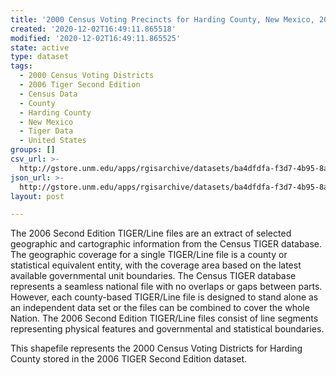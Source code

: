 ```yaml
---
title: '2000 Census Voting Precincts for Harding County, New Mexico, 2006se TIGER'
created: '2020-12-02T16:49:11.865518'
modified: '2020-12-02T16:49:11.865525'
state: active
type: dataset
tags:
  - 2000 Census Voting Districts
  - 2006 Tiger Second Edition
  - Census Data
  - County
  - Harding County
  - New Mexico
  - Tiger Data
  - United States
groups: []
csv_url: >-
  http://gstore.unm.edu/apps/rgisarchive/datasets/ba4dfdfa-f3d7-4b95-8afa-d1e29c917963/tgr2006se_hard_vtd00.derived.csv
json_url: >-
  http://gstore.unm.edu/apps/rgisarchive/datasets/ba4dfdfa-f3d7-4b95-8afa-d1e29c917963/tgr2006se_hard_vtd00.derived.json
layout: post

---
```

The 2006 Second Edition TIGER/Line files are an extract of selected geographic and cartographic information from the Census TIGER database.  The geographic coverage for a single TIGER/Line file is a county or statistical equivalent entity, with the coverage area based on the latest available governmental unit boundaries. The Census TIGER database represents a seamless national file with no overlaps or gaps between parts.  However, each county-based TIGER/Line file is designed to stand alone as an independent data set or the files can be combined to cover the whole Nation.  The 2006 Second Edition  TIGER/Line files consist of line segments representing physical features and governmental and statistical boundaries.  

This shapefile represents the 2000 Census Voting Districts for Harding County stored in the 2006 TIGER Second Edition dataset.
